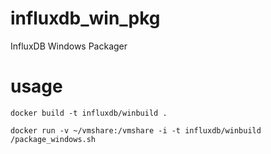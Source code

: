 # influxdb_win_pkg
InfluxDB Windows Packager

# usage

```
docker build -t influxdb/winbuild .
```
```
docker run -v ~/vmshare:/vmshare -i -t influxdb/winbuild /package_windows.sh
```
